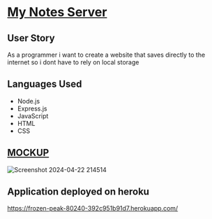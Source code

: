 # <ins>My Notes Server<ins>

## User Story

As a programmer i want to create a website that saves directly to the internet so i dont have to rely on local storage

## Languages Used

- Node.js
- Express.js
- JavaScript
- HTML
- CSS

## <ins>MOCKUP<ins>
![Screenshot 2024-04-22 214514](https://github.com/CCUE96/Chris.Dev/assets/159393541/faa7e464-04d8-4b56-b7c0-eb106b1a5aac)

## Application deployed on heroku
https://frozen-peak-80240-392c951b91d7.herokuapp.com/
